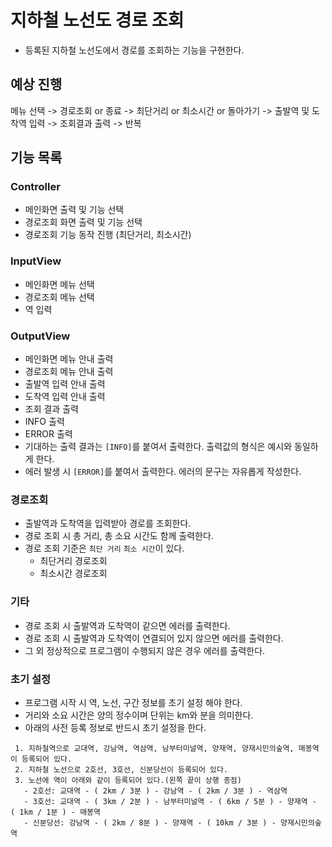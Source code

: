 # 지하철 노선도 경로 조회
- 등록된 지하철 노선도에서 경로를 조회하는 기능을 구현한다.

## 예상 진행
메뉴 선택 -> 경로조회 or 종료 -> 최단거리 or 최소시간 or 돌아가기 -> 출발역 및 도착역 입력 -> 조회결과 출력 -> 반복

## 기능 목록

### Controller
- 메인화면 출력 및 기능 선택
- 경로조회 화면 출력 및 기능 선택
- 경로조회 기능 동작 진행 (최단거리, 최소시간)

### InputView
- 메인화면 메뉴 선택
- 경로조회 메뉴 선택
- 역 입력

### OutputView
- 메인화면 메뉴 안내 출력
- 경로조회 메뉴 안내 출력
- 출발역 입력 안내 출력
- 도착역 입력 안내 출력
- 조회 결과 출력
- INFO 출력
- ERROR 출력
- 기대하는 출력 결과는 `[INFO]`를 붙여서 출력한다. 출력값의 형식은 예시와 동일하게 한다.
- 에러 발생 시 `[ERROR]`를 붙여서 출력한다. 에러의 문구는 자유롭게 작성한다.

### 경로조회
- 출발역과 도착역을 입력받아 경로를 조회한다.
- 경로 조회 시 총 거리, 총 소요 시간도 함께 출력한다.
- 경로 조회 기준은 `최단 거리` `최소 시간`이 있다.
  - 최단거리 경로조회
  - 최소시간 경로조회

### 기타
- 경로 조회 시 출발역과 도착역이 같으면 에러를 출력한다.
- 경로 조회 시 출발역과 도착역이 연결되어 있지 않으면 에러를 출력한다.
- 그 외 정상적으로 프로그램이 수행되지 않은 경우 에러를 출력한다.

### 초기 설정
- 프로그램 시작 시 역, 노선, 구간 정보를 초기 설정 해야 한다.
- 거리와 소요 시간은 양의 정수이며 단위는 km와 분을 의미한다.
- 아래의 사전 등록 정보로 반드시 초기 설정을 한다.

```
 1. 지하철역으로 교대역, 강남역, 역삼역, 남부터미널역, 양재역, 양재시민의숲역, 매봉역이 등록되어 있다.
 2. 지하철 노선으로 2호선, 3호선, 신분당선이 등록되어 있다.
 3. 노선에 역이 아래와 같이 등록되어 있다.(왼쪽 끝이 상행 종점)
   - 2호선: 교대역 - ( 2km / 3분 ) - 강남역 - ( 2km / 3분 ) - 역삼역
   - 3호선: 교대역 - ( 3km / 2분 ) - 남부터미널역 - ( 6km / 5분 ) - 양재역 - ( 1km / 1분 ) - 매봉역
   - 신분당선: 강남역 - ( 2km / 8분 ) - 양재역 - ( 10km / 3분 ) - 양재시민의숲역
 ```